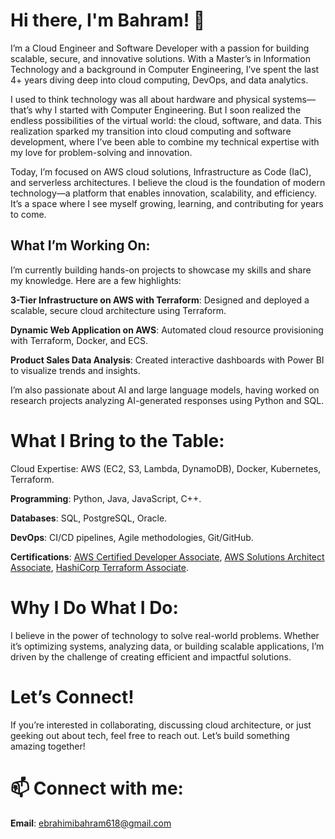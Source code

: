 # Hi there, I'm Bahram! 👋

I’m a Cloud Engineer and Software Developer with a passion for building scalable, secure, and innovative solutions. With a Master’s in Information Technology and a background in Computer Engineering, I’ve spent the last 4+ years diving deep into cloud computing, DevOps, and data analytics.

I used to think technology was all about hardware and physical systems—that’s why I started with Computer Engineering. But I soon realized the endless possibilities of the virtual world: the cloud, software, and data. This realization sparked my transition into cloud computing and software development, where I’ve been able to combine my technical expertise with my love for problem-solving and innovation.

Today, I’m focused on AWS cloud solutions, Infrastructure as Code (IaC), and serverless architectures. I believe the cloud is the foundation of modern technology—a platform that enables innovation, scalability, and efficiency. It’s a space where I see myself growing, learning, and contributing for years to come.

## What I’m Working On:
I’m currently building hands-on projects to showcase my skills and share my knowledge. Here are a few highlights:

**3-Tier Infrastructure on AWS with Terraform**: Designed and deployed a scalable, secure cloud architecture using Terraform.

**Dynamic Web Application on AWS**: Automated cloud resource provisioning with Terraform, Docker, and ECS.

**Product Sales Data Analysis**: Created interactive dashboards with Power BI to visualize trends and insights.

I’m also passionate about AI and large language models, having worked on research projects analyzing AI-generated responses using Python and SQL.

# What I Bring to the Table:
Cloud Expertise: AWS (EC2, S3, Lambda, DynamoDB), Docker, Kubernetes, Terraform.

**Programming**: Python, Java, JavaScript, C++.

**Databases**: SQL, PostgreSQL, Oracle.

**DevOps**: CI/CD pipelines, Agile methodologies, Git/GitHub.

**Certifications**: [AWS Certified Developer Associate](https://www.credly.com/badges/c6efea2c-029a-4a72-86b8-70d4e17e7add/public_url), [AWS Solutions Architect Associate](https://www.credly.com/badges/2a5a49f7-891f-4788-a052-7e74ad22d388/public_url), [HashiCorp Terraform Associate](https://www.credly.com/badges/c3f8aba6-245f-46c2-9c81-436060dfa46a/public_url).

# Why I Do What I Do:
I believe in the power of technology to solve real-world problems. Whether it’s optimizing systems, analyzing data, or building scalable applications, I’m driven by the challenge of creating efficient and impactful solutions.

# Let’s Connect!
If you’re interested in collaborating, discussing cloud architecture, or just geeking out about tech, feel free to reach out. Let’s build something amazing together!

# 📫 Connect with me:


**Email**: ebrahimibahram618@gmail.com

<!--
**realbahram/realbahram** is a ✨ _special_ ✨ repository because its `README.md` (this file) appears on your GitHub profile.

Here are some ideas to get you started:

- 🔭 I’m currently working on ...
- 🌱 I’m currently learning ...
- 👯 I’m looking to collaborate on ...
- 🤔 I’m looking for help with ...
- 💬 Ask me about ...
- 📫 How to reach me: ...
- 😄 Pronouns: ...
- ⚡ Fun fact: ...
-->
